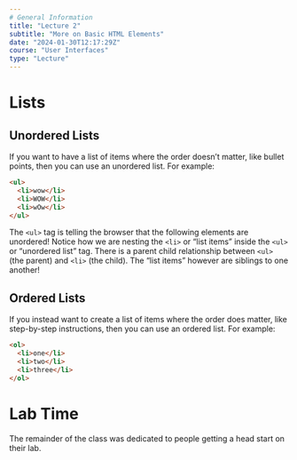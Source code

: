 ```yaml
---
# General Information
title: "Lecture 2"
subtitle: "More on Basic HTML Elements"
date: "2024-01-30T12:17:29Z"
course: "User Interfaces"
type: "Lecture"
---
```


# Lists

## Unordered Lists

If you want to have a list of items where the order doesn’t matter, like bullet points, then you can use an unordered list. For example:

```html
<ul>
  <li>wow</li>
  <li>WOW</li>
  <li>wOw</li>
</ul>
```

The `<ul>` tag is telling the browser that the following elements are unordered! Notice how we are nesting the `<li>` or “list items” inside the `<ul>` or “unordered list” tag. There is a parent child relationship between `<ul>` (the parent) and `<li>` (the child). The “list items” however are siblings to one another!

## Ordered Lists

If you instead want to create a list of items where the order does matter, like step-by-step instructions, then you can use an ordered list. For example:

```html
<ol>
  <li>one</li>
  <li>two</li>
  <li>three</li>
</ol>
```

# Lab Time

The remainder of the class was dedicated to people getting a head start on their lab.
